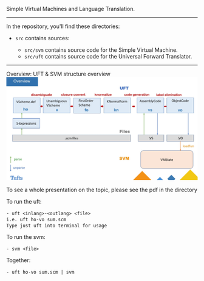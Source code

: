 Simple Virtual Machines and Language Translation.

----------------------------------------------------------------------------------

In the repository, you'll find these directories:

  - `src` contains sources:

    - `src/svm` contains source code for the Simple Virtual Machine.
    - `src/uft` contains source code for the Universal Forward Translator.


----------------------------------------------------------------------------------

Overview:
UFT & SVM structure overview
![image](./overviewppt.jpg)

To see a whole presentation on the topic, please see the pdf in the directory

To run the uft:

    - uft <inlang>-<outlang> <file> 
    i.e. uft ho-vo sum.scm
    Type just uft into terminal for usage

To run the svm:

    - svm <file>

Together:

    - uft ho-vo sum.scm | svm
